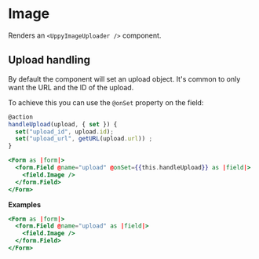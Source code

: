 # Image

Renders an `<UppyImageUploader />` component.

## Upload handling

By default the component will set an upload object. It's common to only want the URL and the ID of the upload.

To achieve this you can use the `@onSet` property on the field:

```js
@action
handleUpload(upload, { set }) {
  set("upload_id", upload.id);
  set("upload_url", getURL(upload.url)) ;
}
```

```hbs
<Form as |form|>
  <form.Field @name="upload" @onSet={{this.handleUpload}} as |field|>
    <field.Image />
  </form.Field>
</Form>
```

**Examples**

```hbs
<Form as |form|>
  <form.Field @name="upload" as |field|>
    <field.Image />
  </form.Field>
</Form>
```
